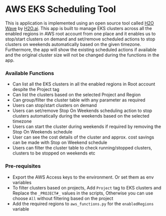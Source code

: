 AWS EKS Scheduling Tool
=======

This is application is implemented using an open source tool called [H2O Wave](https://wave.h2o.ai/) by [H2O.ai](https://h2o.ai/). 
This app is built to manage EKS clusters across all the enabled regions in AWS root account from one place and it 
enables us to stop/start clusters on demand and set/remove scheduled actions to stop clusters on weekends 
automatically based on the given timezone. Furthermore, the app will show the existing scheduled actions if available 
and the original cluster size will not be changed during the functions in the app.

### Available Functions
- Can list all the EKS clusters in all the enabled regions in Root account despite the Project tag
- Can list the clusters based on the selected Project and Region
- Can group/filter the cluster table with any parameter as required
- Users can stop/start clusters on demand
- Users can set/remove Stop On Weekends scheduling action to stop clusters automatically during the weekends based on the selected timezone
- Users can start the cluster during weekends if required by removing the Stop On Weekends schedule
- User can see the cost details of the cluster and approx. cost savings can be made with Stop on Weekend schedule
- Users can filter the cluster table to check running/stopped clusters, clusters to be stopped on weekends etc

### Pre-requisites
- Export the AWS Access keys to the environment. Or set them as env variables
- To filter clusters based on projects, Add `Project` tag to EKS clusters and Replace the `_PROJECT#_` values in the scripts,
Otherwise you can use choose `All` without filtering based on the project
- Add the required regions to `aws_functions.py` for the `enabledRegions` variable


